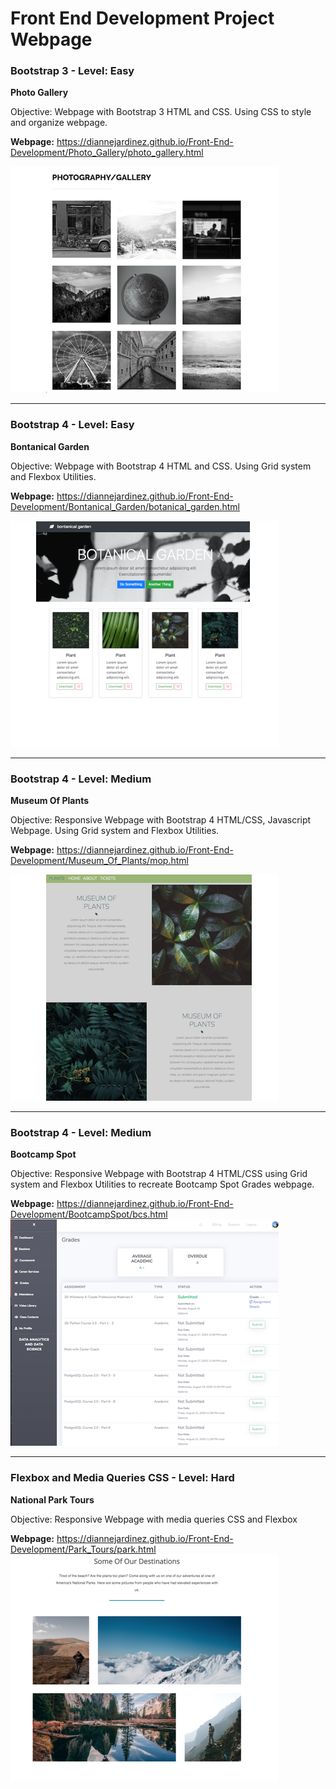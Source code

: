 # Front End Development Project Webpage


### Bootstrap 3 - Level: Easy
**Photo Gallery**

Objective: Webpage with Bootstrap 3 HTML and CSS. Using CSS to style and organize webpage.

**Webpage:** 
https://diannejardinez.github.io/Front-End-Development/Photo_Gallery/photo_gallery.html

![](https://github.com/diannejardinez/Front-End-Development/blob/master/images/photo_gallery.png)

---

### Bootstrap 4 - Level: Easy
**Bontanical Garden**

Objective: Webpage with Bootstrap 4 HTML and CSS. Using Grid system and Flexbox Utilities.

**Webpage:** 
https://diannejardinez.github.io/Front-End-Development/Bontanical_Garden/botanical_garden.html

![](https://github.com/diannejardinez/Front-End-Development/blob/master/images/bontanical_garden.png)

---

### Bootstrap 4 - Level: Medium
**Museum Of Plants**

Objective: Responsive Webpage with Bootstrap 4 HTML/CSS, Javascript Webpage. Using Grid system and Flexbox Utilities.

**Webpage:** 
https://diannejardinez.github.io/Front-End-Development/Museum_Of_Plants/mop.html

![](https://github.com/diannejardinez/Front-End-Development/blob/master/images/Museum_Of_Plants.png)

---

### Bootstrap 4 - Level: Medium
**Bootcamp Spot**

Objective: Responsive Webpage with Bootstrap 4 HTML/CSS using Grid system and Flexbox Utilities to recreate Bootcamp Spot Grades webpage.

**Webpage:** 
https://diannejardinez.github.io/Front-End-Development/BootcampSpot/bcs.html
![](https://github.com/diannejardinez/Front-End-Development/blob/master/images/bootcampspot.png)

---

### Flexbox and Media Queries CSS - Level: Hard
**National Park Tours**

Objective: Responsive Webpage with media queries CSS and Flexbox

**Webpage:** 
https://diannejardinez.github.io/Front-End-Development/Park_Tours/park.html
![](https://github.com/diannejardinez/Front-End-Development/blob/master/images/national_park.png)

